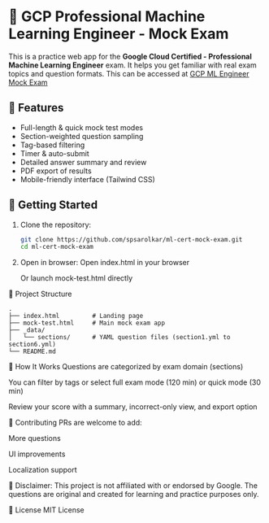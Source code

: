# 🎯 GCP Professional Machine Learning Engineer - Mock Exam

This is a practice web app for the **Google Cloud Certified - Professional Machine Learning Engineer** exam. It helps you get familiar with real exam topics and question formats. This can be accessed at [GCP ML Engineer Mock Exam](https://spsarolkar.github.io/ml-cert-mock-exam/)

## 📌 Features

- Full-length & quick mock test modes
- Section-weighted question sampling
- Tag-based filtering
- Timer & auto-submit
- Detailed answer summary and review
- PDF export of results
- Mobile-friendly interface (Tailwind CSS)

## 🚀 Getting Started

1. Clone the repository:
   ```bash
   git clone https://github.com/spsarolkar/ml-cert-mock-exam.git
   cd ml-cert-mock-exam

2. Open in browser:
   Open index.html in your browser

   Or launch mock-test.html directly

📁 Project Structure
```
.
├── index.html         # Landing page
├── mock-test.html     # Main mock exam app
├── _data/
│   └── sections/      # YAML question files (section1.yml to section6.yml)
└── README.md
```
🧠 How It Works
Questions are categorized by exam domain (sections)

You can filter by tags or select full exam mode (120 min) or quick mode (30 min)

Review your score with a summary, incorrect-only view, and export option


🙌 Contributing
PRs are welcome to add:

More questions

UI improvements

Localization support

📢 Disclaimer: This project is not affiliated with or endorsed by Google. The questions are original and created for learning and practice purposes only.


📜 License
MIT License
